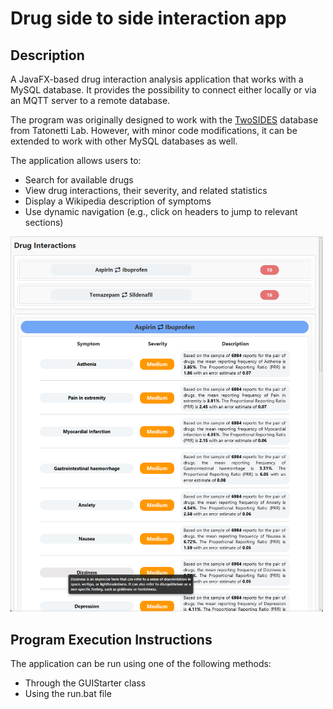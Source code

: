 # Drug side to side interaction app

## Description
A JavaFX-based drug interaction analysis application that works with a MySQL database. It provides the possibility to connect either locally or via an MQTT server to a remote database.

The program was originally designed to work with the [TwoSIDES](https://nsides.io/) database from Tatonetti Lab. However, with minor code modifications, it can be extended to work with other MySQL databases as well.

The application allows users to:
- Search for available drugs
- View drug interactions, their severity, and related statistics
- Display a Wikipedia description of symptoms
- Use dynamic navigation (e.g., click on headers to jump to relevant sections)

<img src="image_2025-03-13_12-18-41.png" alt="Project Preview" width="500">

## Program Execution Instructions
The application can be run using one of the following methods:

- Through the GUIStarter class
- Using the run.bat file
